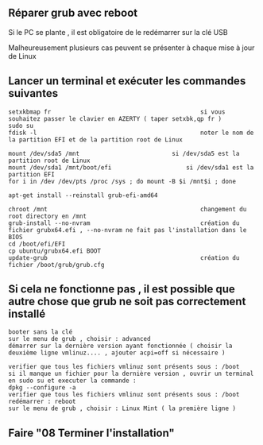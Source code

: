 ## Réparer grub avec reboot

Si le PC se plante , il est obligatoire de le redémarrer sur la clé USB

Malheureusement plusieurs cas peuvent se présenter à chaque mise à jour de Linux 

## Lancer un terminal et exécuter les commandes suivantes

	setxkbmap fr                                          si vous souhaitez passer le clavier en AZERTY ( taper setxbk,qp fr )
	sudo su
	fdisk -l                                              noter le nom de la partition EFI et de la partition root de Linux
	
	mount /dev/sda5 /mnt    		              si /dev/sda5 est la partition root de Linux
	mount /dev/sda1 /mnt/boot/efi		    	      si /dev/sda1 est la partition EFI
	for i in /dev /dev/pts /proc /sys ; do mount -B $i /mnt$i ; done
	
	apt-get install --reinstall grub-efi-amd64
	
	chroot /mnt                                           changement du root directory en /mnt
	grub-install --no-nvram                               création du fichier grubx64.efi , --no-nvram ne fait pas l'installation dans le BIOS
	cd /boot/efi/EFI
	cp ubuntu/grubx64.efi BOOT
	update-grub                                           création du fichier /boot/grub/grub.cfg

## Si cela ne fonctionne pas , il est possible que autre chose que grub ne soit pas correctement installé

	booter sans la clé
	sur le menu de grub , choisir : advanced
	démarrer sur la dernière version ayant fonctionnée ( choisir la deuxième ligne vmlinuz.... , ajouter acpi=off si nécessaire )
	
	verifier que tous les fichiers vmlinuz sont présents sous : /boot
	si il manque un fichier pour la dernière version , ouvrir un terminal en sudo su et executer la commande :
	dpkg --configure -a
	verifier que tous les fichiers vmlinuz sont présents sous : /boot
	redémarrer : reboot
	sur le menu de grub , choisir : Linux Mint ( la première ligne )
	
## Faire "08 Terminer l'installation"
